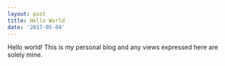 ```yaml
---
layout: post
title: Hello World
date: '2017-05-04'
---
```


Hello world! This is my personal blog and any views expressed here are solely mine.
